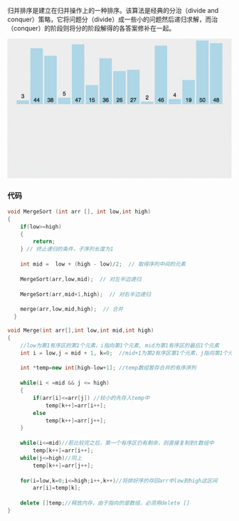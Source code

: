 归并排序是建立在归并操作上的一种排序。该算法是经典的分治（divide and conquer）策略，它将问题分（divide）成一些小的问题然后递归求解，而治（conquer）的阶段则将分的阶段解得的各答案修补在一起。



![img](../../img/v2-cdda3f11c6efbc01577f5c29a9066772_b.webp)



### 代码

```c++
void MergeSort (int arr [], int low,int high) 
{
    if(low>=high) 
    { 
        return;
    } // 终止递归的条件，子序列长度为1
    
    int mid =  low + (high - low)/2;  // 取得序列中间的元素
    
    MergeSort(arr,low,mid);  // 对左半边递归
    
    MergeSort(arr,mid+1,high);  // 对右半边递归
    
    merge(arr,low,mid,high);  // 合并
  }
```

```c++
void Merge(int arr[],int low,int mid,int high)
{
    //low为第1有序区的第1个元素，i指向第1个元素, mid为第1有序区的最后1个元素
    int i = low,j = mid + 1, k=0;  //mid+1为第2有序区第1个元素，j指向第1个元素
    
    int *temp=new int[high-low+1]; //temp数组暂存合并的有序序列
    
    while(i < =mid && j <= high) 
    {
        if(arr[i]<=arr[j]) //较小的先存入temp中
            temp[k++]=arr[i++];
        else
            temp[k++]=arr[j++];
    }
    
    while(i<=mid)//若比较完之后，第一个有序区仍有剩余，则直接复制到t数组中
        temp[k++]=arr[i++];
    while(j<=high)//同上
        temp[k++]=arr[j++];
    
    for(i=low,k=0;i<=high;i++,k++)//将排好序的存回arr中low到high这区间
		arr[i]=temp[k];
    
    delete []temp;//释放内存，由于指向的是数组，必须用delete []
}
```

